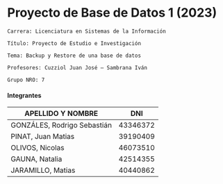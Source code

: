 # Proyecto de Base de Datos 1 (2023)

``
Carrera: Licenciatura en Sistemas de la Información
``

``
Título: Proyecto de Estudio e Investigación
``

``
Tema: Backup y Restore de una base de datos
``

``
Profesores: Cuzziol Juan José – Sambrana Iván
``

``
Grupo NRO: 7
``

#### Integrantes
| APELLIDO Y NOMBRE | DNI |
| ------ | ------ |
| GONZÁLES, Rodrigo Sebastián | 43346372 |
| PINAT, Juan Matias | 39190409 |
| OLIVOS, Nicolas | 46073510 |
| GAUNA, Natalia | 42514355 |
| JARAMILLO, Matias | 40440862 |
